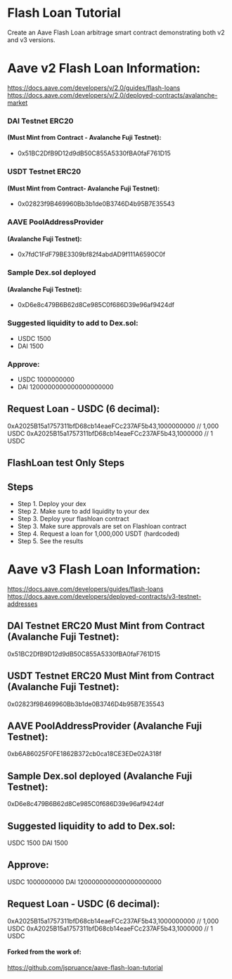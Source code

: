 # Flash Loan Tutorial
Create an Aave Flash Loan arbitrage smart contract demonstrating both v2 and v3 versions.  

# Aave v2 Flash Loan Information:
https://docs.aave.com/developers/v/2.0/guides/flash-loans
https://docs.aave.com/developers/v/2.0/deployed-contracts/avalanche-market

### DAI Testnet ERC20 
#### (Must Mint from Contract - Avalanche Fuji Testnet):
- 0x51BC2DfB9D12d9dB50C855A5330fBA0faF761D15

### USDT Testnet ERC20 
#### (Must Mint from Contract- Avalanche Fuji Testnet):
- 0x02823f9B469960Bb3b1de0B3746D4b95B7E35543

### AAVE PoolAddressProvider 
#### (Avalanche Fuji Testnet):
- 0x7fdC1FdF79BE3309bf82f4abdAD9f111A6590C0f

### Sample Dex.sol deployed 
#### (Avalanche Fuji Testnet): 
- 0xD6e8c479B6B62d8Ce985C0f686D39e96af9424df

### Suggested liquidity to add to Dex.sol:
- USDC 1500
- DAI  1500

### Approve:
- USDC 1000000000
- DAI  1200000000000000000000

## Request Loan - USDC (6 decimal):
0xA2025B15a1757311bfD68cb14eaeFCc237AF5b43,1000000000 // 1,000 USDC
0xA2025B15a1757311bfD68cb14eaeFCc237AF5b43,1000000   // 1 USDC

## FlashLoan test Only Steps

## Steps

- Step 1. Deploy your dex
- Step 2. Make sure to add liquidity to your dex
- Step 3. Deploy your flashloan contract
- Step 3. Make sure approvals are set on Flashloan contract
- Step 4. Request a loan for 1,000,000 USDT (hardcoded)
- Step 5. See the results



# Aave v3 Flash Loan Information:
https://docs.aave.com/developers/guides/flash-loans
https://docs.aave.com/developers/deployed-contracts/v3-testnet-addresses

## DAI Testnet ERC20 Must Mint from Contract (Avalanche Fuji Testnet):
0x51BC2DfB9D12d9dB50C855A5330fBA0faF761D15

## USDT Testnet ERC20 Must Mint from Contract (Avalanche Fuji Testnet):
0x02823f9B469960Bb3b1de0B3746D4b95B7E35543

## AAVE PoolAddressProvider (Avalanche Fuji Testnet):
0xb6A86025F0FE1862B372cb0ca18CE3EDe02A318f

## Sample Dex.sol deployed (Avalanche Fuji Testnet): 
0xD6e8c479B6B62d8Ce985C0f686D39e96af9424df

## Suggested liquidity to add to Dex.sol:
USDC 1500
DAI  1500

## Approve:
USDC 1000000000
DAI  1200000000000000000000

## Request Loan - USDC (6 decimal):
0xA2025B15a1757311bfD68cb14eaeFCc237AF5b43,1000000000 // 1,000 USDC
0xA2025B15a1757311bfD68cb14eaeFCc237AF5b43,1000000   // 1 USDC


#### Forked from the work of:
https://github.com/jspruance/aave-flash-loan-tutorial
